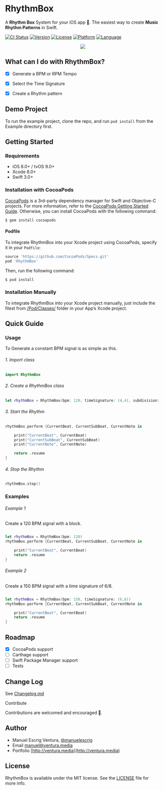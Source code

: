 # RhythmBox
A **Rhythm Box** System for your iOS app 🎵. The easiest way to create **Music Rhythm Patterns** in Swift.


[![CI Status](http://img.shields.io/travis/manuelescrig/RhythmBox.svg?style=flat)](https://travis-ci.org/manuelescrig/RhythmBox)
[![Version](https://img.shields.io/cocoapods/v/RhythmBox.svg?style=flat)](http://cocoapods.org/pods/RhythmBox)
[![License](https://img.shields.io/cocoapods/l/RhythmBox.svg?style=flat)](http://cocoapods.org/pods/RhythmBox)
[![Platform](https://img.shields.io/cocoapods/p/RhythmBox.svg?style=flat)](http://cocoapods.org/pods/RhythmBox)
[![Language](https://img.shields.io/badge/language-swift-oragne.svg?style=flat)](https://developer.apple.com/swift)

<p align="center"><img src="https://github.com/manuelescrig/RhythmBox/blob/master/Slice%201.png?raw=true"></p>


## What can I do with RhythmBox?
- [x] Generate a BPM or RPM Tempo
- [x] Select the Time Signature
- [x] Create a Rhythm pattern


## Demo Project

To run the example project, clone the repo, and run `pod install` from the Example directory first.

## Getting Started

### Requirements

- iOS 8.0+ / tvOS 9.0+
- Xcode 8.0+
- Swift 3.0+


### Installation with CocoaPods

[CocoaPods](cocoapods.org) is a 3rd-party dependency manager for Swift and Objective-C projects. For more information, refer to the [CocoaPods Getting Started Guide](https://guides.cocoapods.org/using/getting-started.html). Otherwise, you can install CocoaPods with the following command:

```bash
$ gem install cocoapods
```

#### Podfile
To integrate RhythmBox into your Xcode project using CocoaPods, specify it in your `Podfile`:

```ruby
source 'https://github.com/CocoaPods/Specs.git'
pod 'RhythmBox'
```

Then, run the following command:

```bash
$ pod install
```

###  Installation Manually
To integrate RhythmBox into your Xcode project manually, just include the filest from [/Pod/Classes/](https://github.com/manuelescrig/RhythmBox/tree/master/RhythmBox/Classes) folder in your App’s Xcode project.


## Quick Guide

### Usage

To Generate a constant BPM signal is as simple as this.

###### 1. Import class

```swift
import RhythmBox
```

###### 2. Create a RhythmBox class

```swift
let rhythmBox = RhythmBox(bpm: 120, timeSignature: (4,4), subdivision: "1")

```

###### 3. Start the Rhythm

```swift
rhythmBox.perform {CurrentBeat, CurrentSubBeat, CurrentNote in

    print("CurrentBeat", CurrentBeat)
    print("CurrentSubBeat", CurrentSubBeat)
    print("CurrentNote", CurrentNote)

    return .resume
}

```

###### 4. Stop the Rhythm 

```swift
rhythmBox.stop()

```


### Examples

###### Example 1

Create a 120 BPM signal with a block.

```swift

let rhythmBox = RhythmBox(bpm: 120)
rhythmBox.perform {CurrentBeat, CurrentSubBeat, CurrentNote in

    print("CurrentBeat", CurrentBeat)
    return .resume
}


```


###### Example 2

Create a 150 BPM signal with a time signature of 6/8.

```swift

let rhythmBox = RhythmBox(bpm: 150, timeSignature: (6,8))
rhythmBox.perform {CurrentBeat, CurrentSubBeat, CurrentNote in

    print("CurrentBeat", CurrentBeat)
    return .resume
}


```


## Roadmap
- [x] CocoaPods support
- [ ] Carthage support
- [ ] Swift Package Manager support
- [ ] Tests

## Change Log

See [Changelog.md](https://github.com/manuelescrig/RhythmBox/blob/master/CHANGELOG.md)

Contribute

Contributions are welcomed and encouraged 💜.

## Author

- Manuel Escrig Ventura, [@manuelescrig](https://www.twitter.com/manuelescrig/)
- Email [manuel@ventura.media](mailto:manuel@ventura.media)
- Portfolio [http://ventura.media](http://ventura.media)


## License

RhythmBox is available under the MIT license. See the [LICENSE](https://github.com/manuelescrig/RhythmBox/blob/master/LICENSE) file for more info.
